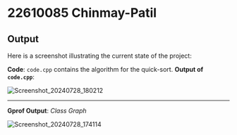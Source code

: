# 22610085 Chinmay-Patil

## Output

Here is a screenshot illustrating the current state of the project:

**Code**: `code.cpp` contains the algorithm for the quick-sort.
**Output of `code.cpp`**:

![Screenshot_20240728_180212](https://github.com/user-attachments/assets/dd12c5fe-5584-479c-8e12-f0f0c3ab7260)

---

**Gprof Output**:
*Class Graph*

![Screenshot_20240728_174114](https://github.com/user-attachments/assets/f8314c1e-4351-4cb1-b329-1150a09e4e90)

